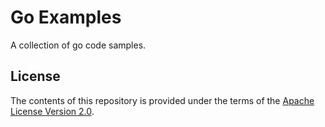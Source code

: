 # Go Examples

A collection of go code samples.


## License

The contents of this repository is provided under the terms of the [Apache License Version 2.0](./LICENSE).
